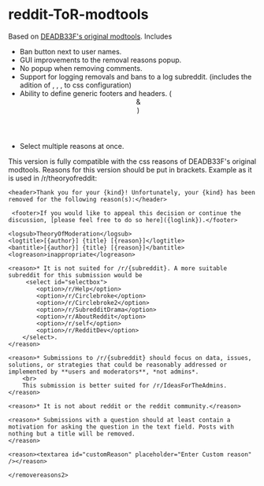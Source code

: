 reddit-ToR-modtools
===================

Based on [DEADB33F's original modtools](http://userscripts.org/scripts/show/116254). Includes 

- Ban button next to user names. 
- GUI improvements to the removal reasons popup.
- No popup when removing comments. 
- Support for logging removals and bans to a log subreddit. (includes the adition of <logsub>, <logtitle>, <bantitle>, <logreason> to css configuration)
- Ability to define generic footers and headers. (<header> & <footer>)
- Select multiple reasons at once.



This version is fully compatible with the css reasons of DEADB33F's original modtools. Reasons for this version should be put in <removereasons2> brackets. Example as it is used in /r/theoryofreddit: 
    <removereasons2>

    <header>Thank you for your {kind}! Unfortunately, your {kind} has been removed for the following reason(s):</header>
     
     <footer>If you would like to appeal this decision or continue the discussion, [please feel free to do so here]({loglink}).</footer>

    <logsub>TheoryOfModeration</logsub>
    <logtitle>[{author}] {title} [{reason}]</logtitle>
    <bantitle>[{author}] {title} [{reason}]</bantitle>
    <logreason>inappropriate</logreason>

    <reason>* It is not suited for /r/{subreddit}. A more suitable subreddit for this submission would be 
         <select id="selectbox">
            <option>/r/Help</option>
            <option>/r/Circlebroke</option>
            <option>/r/Circlebroke2</option>
            <option>/r/SubredditDrama</option>
            <option>/r/AboutReddit</option>
            <option>/r/self</option>
            <option>/r/RedditDev</option>
        </select>.     
    </reason>

    <reason>* Submissions to /r/{subreddit} should focus on data, issues, solutions, or strategies that could be reasonably addressed or implemented by **users and moderators**, *not admins*.
        <br>
        This submission is better suited for /r/IdeasForTheAdmins.
    </reason>

    <reason>* It is not about reddit or the reddit community.</reason>

    <reason>* Submissions with a question should at least contain a motivation for asking the question in the text field. Posts with nothing but a title will be removed.         
    </reason>

    <reason><textarea id="customReason" placeholder="Enter Custom reason" /></reason>

    </removereasons2>
